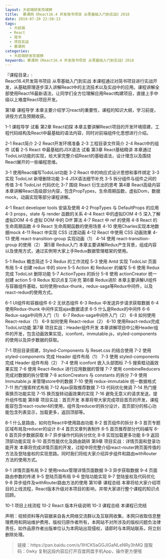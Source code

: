 ```yaml
---
layout: 大前端研发攻城狮
title:  慕课网《React16.4 开发简书项目 从零基础入门到实战》2018
date: 2019-07-20 22:50:13
tags:
  - 大前端
  - React
  - 简书
  - 项目实战
  - 慕课网
categories:
  - 大前端研发攻城狮
keywords: 慕课网《React16.4 开发简书项目 从零基础入门到实战》2018
---
```

『课程目录』:  
React16.4开发简书项目 从零基础入门到实战
本课程通过对简书项目进行实战开发，从基础原理逐步深入讲解React中的主流技术以及实战中的应用。课程讲解全部使用React16最新语法，让同学们全方位理解应用React构建项目，直接上手中级以上难度React项目开发。

<!-- more --> 
第1章 课程导学
本章主要介绍学习react的重要性，课程的知识大纲，学习前提，讲授方式及预期收获。

 1-1 课程导学 试看
第2章 React初探
本章主要讲解React项目的开发环境搭建，工程代码结构及React中最基础的语法内容，同时对前端组件化思想进行介绍。

 2-1 React简介
 2-2 React开发环境准备
 2-3 工程目录文件简介
 2-4 React中的组件 试看
 2-5 React 中最基础的JSX语法 试看
第3章 React基础精讲
本章通过TodoList功能的实现，给大家完整介绍React的基础语法，设计理念以及围绕React展开的一些编程思维。

 3-1 使用React编写TodoList功能
 3-2 React 中的响应式设计思想和事件绑定
 3-3 实现 TodoList 新增删除功能
 3-4 JSX语法细节补充
 3-5 拆分组件与组件之间的传值
 3-6 TodoList 代码优化
 3-7 围绕 React 衍生出的思考
第4章 React高级内容
本章讲解React高级部分内容，包含PropTypes，生命周期函数，虚拟Dom，数据mock，动画实现等部分课程讲解。

 4-1 React developer tools 安装及使用
 4-2 PropTypes 与 DefaultProps 的应用
 4-3 props，state 与 render 函数的关系
 4-4 React 中的虚拟DOM
 4-5 深入了解虚拟DOM
 4-6 虚拟 DOM 中的 Diff 算法
 4-7 React 中 ref 的使用
 4-8 React 的生命周期函数
 4-9 React 生命周期函数的使用场景
 4-10 使用Charles实现本地数据mock
 4-11 React 中实现 CSS 过渡动画
 4-12 React 中使用 CSS 动画效果
 4-13 使用 react-transition-group 实现动画（1）
 4-14 使用 react-transition-group 的使用（2）
第5章 Redux入门
本章主要讲解Redux产生背景，组成内容以及使用方式，通过实例带大家上手Redux数据管理框架的使用。

 5-1 Redux 概念简述
 5-2 Redux 的工作流程
 5-3 使用 Antd 实现 TodoList 页面布局
 5-4 创建 redux 中的 store
 5-5 Action 和 Reducer 的编写
 5-6 使用 Redux 完成 TodoList 删除功能
 5-7 ActionTypes 的拆分
 5-8 使用 actionCreator 统一创建 action
 5-9 Redux 知识点复习补充
第6章 Redux进阶
本章主要讲解UI组件与容器组件基础，如何使用redux-thunk，redux-saga等Redux中间件，以及react-redux的使用方式。

 6-1 UI组件和容器组件
 6-2 无状态组件
 6-3 Redux 中发送异步请求获取数据
 6-4 使用Redux-thunk 中间件实现ajax数据请求
 6-5 什么是Redux的中间件
 6-6 Redux-saga中间件入门（1）
 6-7 Redux-saga中间件入门（2）
 6-8 如何使用 React-redux（1）
 6-9 如何使用 React-redux（2）
 6-10 使用React-redux完成TodoList功能
第7章 项目实战：Header组件开发
本章讲解项目中公用Header组件的开发，包含动画效果实现，iconfont，immutable.js，styled-components的使用以及异步数据的获取。

 7-1 项目目录搭建，Styled-Components 与 Reset.css 的结合使用
 7-2 使用 styled-components 完成 Header 组件布局（1）
 7-3 使用 styled-components 完成 Header 组件布局（2）
 7-4 使用 iconfont 嵌入头部图标
 7-5 搜索框动画效果实现
 7-6 使用 React-Redux 进行应用数据的管理
 7-7 使用 combineReducers 完成对数据的拆分管理
 7-8 actionCreators 与 constants 的拆分
 7-9 使用 Immutable.js 来管理store中的数据
 7-10 使用 redux-immutable 统一数据格式
 7-11 热门搜索样式布局
 7-12 Ajax获取推荐数据
 7-13 代码优化微调
 7-14 热门搜索换页功能实现
 7-15 换页旋转动画效果的实现
 7-16 避免无意义的请求发送，提升组件性能
第8章 项目实战：首页开发
本章将带大家完成项目首页的开发，课程能容包含react-router4的使用，组件及reducer的拆分设计，首页部分的核心功能包含列表显示，加载更多，返回顶部等。

 8-1 什么是路由，如何在React中使用路由功能
 8-2 首页组件的拆分
 8-3 首页专题区域布局及reducer的设计
 8-4 首页文章列表制作
 8-5 首页推荐部分代码编写
 8-6 首页异步数据获取
 8-7 异步操作代码拆分优化
 8-8 实现加载更多功能
 8-9 返回顶部功能实现
 8-10 首页性能优化及路由跳转
第9章 项目实战：详情页面和登录功能开发
本章将完成详情页面的开发，过程中将完整介绍react-router跨页面传值的方法及登陆鉴权的实现思路。同时我们将给大家介绍异步组件和路由withRouter方法的使用方式。

 9-1 详情页面布局
 9-2 使用redux管理详情页面数据
 9-3 异步获取数据
 9-4 页面路由参数的传递
 9-5 登陆页面布局
 9-6 登陆功能实现
 9-7 登陆鉴权及代码优化
 9-8 异步组件及withRouter路由方法的使用
第10章 课程总结
本章将给大家介绍项目的上线流程，React版本升级对本项目的影响，并带大家进行整个课程的知识点回顾。

 10-1 项目上线流程
 10-2 React 版本升级说明
 10-3 课程总结
本课程已完结

<div class="post-copyright">
    <div class="post-copyright__author">
      <span class="post-copyright-meta">声明：视频资料等内容据来自各大网络交流群以及互联网收集，本网只收取信息整理费用和网站维护费用，版权归原作者所有，本网站不对所涉及的版权问题负法律责任，如作品原作者出版单位认为本网站出现侵权，请即时与本网站联系，将立刻删除处理。 </span>
    </div>
</div>

<blockquote class="blockquote-center">
链接：https://pan.baidu.com/s/1lHCK5aGGJIGaNLeNRy3hMQ 
提取码：0wky 
复制这段内容后打开百度网盘手机App，操作更方便哦
</blockquote>

